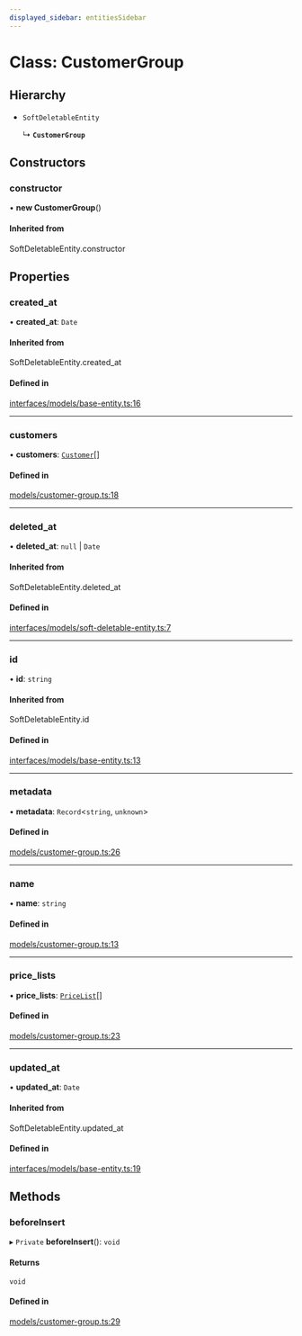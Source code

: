 ```yaml
---
displayed_sidebar: entitiesSidebar
---
```


# Class: CustomerGroup

## Hierarchy

- `SoftDeletableEntity`

  ↳ **`CustomerGroup`**

## Constructors

### constructor

• **new CustomerGroup**()

#### Inherited from

SoftDeletableEntity.constructor

## Properties

### created\_at

• **created\_at**: `Date`

#### Inherited from

SoftDeletableEntity.created\_at

#### Defined in

[interfaces/models/base-entity.ts:16](https://github.com/medusajs/medusa/blob/418ff2a33/packages/medusa/src/interfaces/models/base-entity.ts#L16)

___

### customers

• **customers**: [`Customer`](Customer.md)[]

#### Defined in

[models/customer-group.ts:18](https://github.com/medusajs/medusa/blob/418ff2a33/packages/medusa/src/models/customer-group.ts#L18)

___

### deleted\_at

• **deleted\_at**: ``null`` \| `Date`

#### Inherited from

SoftDeletableEntity.deleted\_at

#### Defined in

[interfaces/models/soft-deletable-entity.ts:7](https://github.com/medusajs/medusa/blob/418ff2a33/packages/medusa/src/interfaces/models/soft-deletable-entity.ts#L7)

___

### id

• **id**: `string`

#### Inherited from

SoftDeletableEntity.id

#### Defined in

[interfaces/models/base-entity.ts:13](https://github.com/medusajs/medusa/blob/418ff2a33/packages/medusa/src/interfaces/models/base-entity.ts#L13)

___

### metadata

• **metadata**: `Record`<`string`, `unknown`\>

#### Defined in

[models/customer-group.ts:26](https://github.com/medusajs/medusa/blob/418ff2a33/packages/medusa/src/models/customer-group.ts#L26)

___

### name

• **name**: `string`

#### Defined in

[models/customer-group.ts:13](https://github.com/medusajs/medusa/blob/418ff2a33/packages/medusa/src/models/customer-group.ts#L13)

___

### price\_lists

• **price\_lists**: [`PriceList`](PriceList.md)[]

#### Defined in

[models/customer-group.ts:23](https://github.com/medusajs/medusa/blob/418ff2a33/packages/medusa/src/models/customer-group.ts#L23)

___

### updated\_at

• **updated\_at**: `Date`

#### Inherited from

SoftDeletableEntity.updated\_at

#### Defined in

[interfaces/models/base-entity.ts:19](https://github.com/medusajs/medusa/blob/418ff2a33/packages/medusa/src/interfaces/models/base-entity.ts#L19)

## Methods

### beforeInsert

▸ `Private` **beforeInsert**(): `void`

#### Returns

`void`

#### Defined in

[models/customer-group.ts:29](https://github.com/medusajs/medusa/blob/418ff2a33/packages/medusa/src/models/customer-group.ts#L29)

